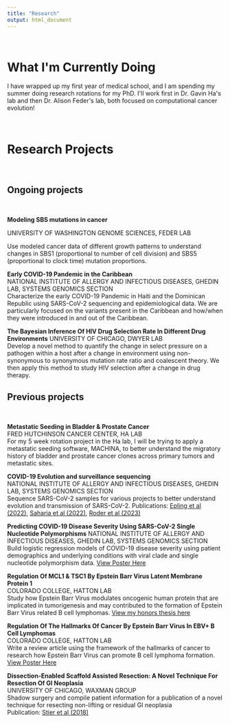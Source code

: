```yaml
---
title: "Research"
output: html_document
---
```


<br>

# What I'm Currently Doing
I have wrapped up my first year of medical school, and I am spending my summer doing research rotations for my PhD. I'll work first in Dr. Gavin Ha's lab and then Dr. Alison Feder's lab, both focused on computational cancer evolution!

<br>

# Research Projects

<br>

## Ongoing projects

<br>

**Modeling SBS mutations in cancer**

UNIVERSITY OF WASHINGTON GENOME SCIENCES, FEDER LAB

Use modeled cancer data of different growth patterns to understand changes in SBS1 (proportional to number of cell division) and SBS5 (proportional to clock time) mutation proportions. 

**Early COVID-19 Pandemic in the Caribbean**  
NATIONAL INSTITUTE OF ALLERGY AND INFECTIOUS DISEASES, GHEDIN LAB, SYSTEMS GENOMICS SECTION  
Characterize the early COVID-19 Pandemic in Haiti and the Dominican Republic using SARS-CoV-2 sequencing and epidemiological data. We are particularly focused on the variants present in the Caribbean and how/when they were introduced in and out of the Caribbean.

**The Bayesian Inference Of HIV Drug Selection Rate In Different Drug Environments**
UNIVERSITY OF CHICAGO, DWYER LAB  
Develop a novel method to quantify the change in select pressure on a pathogen within a host after a change in environment using non-synonymous to synonymous mutation rate ratio and coalescent theory. We then apply this method to study HIV selection after a change in drug therapy.
<br>

## Previous projects

<br>

**Metastatic Seeding in Bladder & Prostate Cancer**  
FRED HUTCHINSON CANCER CENTER, HA LAB     
For my 5 week rotation project in the Ha lab, I will be trying to apply a metastatic seeding software, MACHINA, to better understand the migratory history of bladder and prostate cancer clones across primary tumors and metastatic sites. 

**COVID-19 Evolution and surveillance sequencing**  
NATIONAL INSTITUTE OF ALLERGY AND INFECTIOUS DISEASES, GHEDIN LAB, SYSTEMS GENOMICS SECTION  
Sequence SARS-CoV-2 samples for various projects to better understand evolution and transmission of SARS-CoV-2. 
Publications: [Epling et al (2022)](https://pubmed.ncbi.nlm.nih.gov/36200701/), [Saharia et al (2022)](https://pubmed.ncbi.nlm.nih.gov/36695611/), [Roder et al (2023)](https://www.ncbi.nlm.nih.gov/pmc/articles/PMC10470513/)

**Predicting COVID-19 Disease Severity Using SARS-CoV-2 Single Nucleotide Polymorphisms**
NATIONAL INSTITUTE OF ALLERGY AND INFECTIOUS DISEASES, GHEDIN LAB, SYSTEMS GENOMICS SECTION  
Build logistic regression models of COVID-19 disease severity using patient demographics and underlying conditions with viral clade and single nucleotide polymorphism data.
[View Poster Here](https://github.com/alliekreitman/alliekreitman.github.io/blob/master/assets/2022_Poster_PostbacPosterDay.jpg)

**Regulation Of MCL1 & TSC1 By Epstein Barr Virus Latent Membrane Protein 1**  
COLORADO COLLEGE, HATTON LAB  
Study how Epstein Barr Virus modulates oncogenic human protein that are implicated in tumorigenesis and may contributed to the formation of Epstein Barr Virus related B cell lymphomas. [View my honors thesis here](https://digitalcc.coloradocollege.edu/record/4530?ln=en&p=allie+kreitman&v=pdf) 

**Regulation Of The Hallmarks Of Cancer By Epstein Barr Virus In EBV+ B Cell Lymphomas**   
COLORADO COLLEGE, HATTON LAB  
Write a review article using the framework of the hallmarks of cancer to research how Epstein Barr Virus can promote B cell lymphoma formation.
[View Poster Here](https://github.com/alliekreitman/alliekreitman.github.io/blob/master/assets/AllieKreitman%2BMahalaMoran_Poster_4_SUBMITTED-page-001.jpg)

**Dissection-Enabled Scaffold Assisted Resection: A Novel Technique For Resection Of GI Neoplasia**  
UNIVERSITY OF CHICAGO, WAXMAN GROUP  
Shadow surgery and compile patient information for a publication of a novel technique for resecting non-lifting or residual GI neoplasia  
Publication: [Stier et al (2018)](https://pubmed.ncbi.nlm.nih.gov/29158178/)

